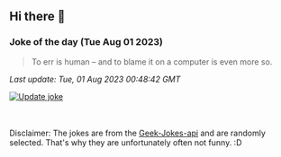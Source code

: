 ## Hi there 👋

### Joke of the day (Tue Aug 01 2023)
<!-- joke -->
>To err is human – and to blame it on a computer is even more so.
<!-- /joke -->

*Last update: Tue, 01 Aug 2023 00:48:42 GMT*

[![Update joke](https://github.com/nclskfm/nclskfm/actions/workflows/joke.yml/badge.svg)](https://github.com/nclskfm/nclskfm/actions/workflows/joke.yml)

<br><br>
Disclaimer: The jokes are from the [Geek-Jokes-api](https://github.com/sameerkumar18/geek-joke-api) and are randomly selected. That's why they are unfortunately often not funny. :D
